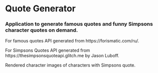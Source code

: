 <h1> Quote Generator </h1>
<h3>Application to generate famous quotes and funny Simpsons character quotes on demand.</h3>

<p>For famous quotes API generated from https://forismatic.com/ru/.</p>
<p>For Simpsons Quotes API generated from https://thesimpsonsquoteapi.glitch.me by Jason Luboff.</p>
<p>Rendered character images of characters with Simpsons quote.</p>

